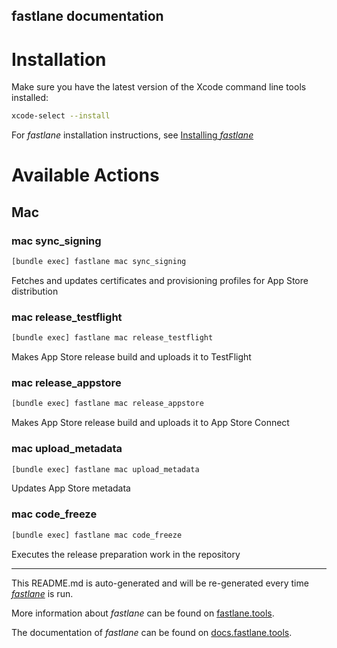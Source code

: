 fastlane documentation
----

# Installation

Make sure you have the latest version of the Xcode command line tools installed:

```sh
xcode-select --install
```

For _fastlane_ installation instructions, see [Installing _fastlane_](https://docs.fastlane.tools/#installing-fastlane)

# Available Actions

## Mac

### mac sync_signing

```sh
[bundle exec] fastlane mac sync_signing
```

Fetches and updates certificates and provisioning profiles for App Store distribution

### mac release_testflight

```sh
[bundle exec] fastlane mac release_testflight
```

Makes App Store release build and uploads it to TestFlight

### mac release_appstore

```sh
[bundle exec] fastlane mac release_appstore
```

Makes App Store release build and uploads it to App Store Connect

### mac upload_metadata

```sh
[bundle exec] fastlane mac upload_metadata
```

Updates App Store metadata

### mac code_freeze

```sh
[bundle exec] fastlane mac code_freeze
```

Executes the release preparation work in the repository

----

This README.md is auto-generated and will be re-generated every time [_fastlane_](https://fastlane.tools) is run.

More information about _fastlane_ can be found on [fastlane.tools](https://fastlane.tools).

The documentation of _fastlane_ can be found on [docs.fastlane.tools](https://docs.fastlane.tools).
